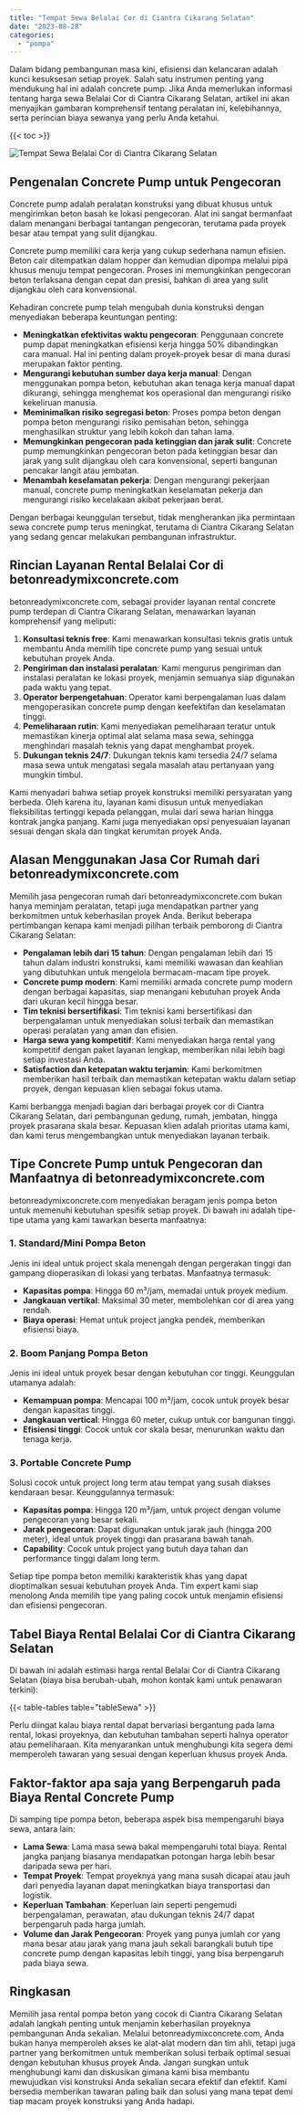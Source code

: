 ```yaml
---
title: "Tempat Sewa Belalai Cor di Ciantra Cikarang Selatan"
date: "2023-08-28"
categories: 
  - "pompa"
---
```


Dalam bidang pembangunan masa kini, efisiensi dan kelancaran adalah kunci kesuksesan setiap proyek. Salah satu instrumen penting yang mendukung hal ini adalah concrete pump. Jika Anda memerlukan informasi tentang harga sewa Belalai Cor di Ciantra Cikarang Selatan, artikel ini akan menyajikan gambaran komprehensif tentang peralatan ini, kelebihannya, serta perincian biaya sewanya yang perlu Anda ketahui.

{{< toc >}}

![Tempat Sewa Belalai Cor di Ciantra Cikarang Selatan](https://betoncor8.github.io/pump/concrete-pump%20(11).png)

## Pengenalan Concrete Pump untuk Pengecoran

Concrete pump adalah peralatan konstruksi yang dibuat khusus untuk mengirimkan beton basah ke lokasi pengecoran. Alat ini sangat bermanfaat dalam menangani berbagai tantangan pengecoran, terutama pada proyek besar atau tempat yang sulit dijangkau.

Concrete pump memiliki cara kerja yang cukup sederhana namun efisien. Beton cair ditempatkan dalam hopper dan kemudian dipompa melalui pipa khusus menuju tempat pengecoran. Proses ini memungkinkan pengecoran beton terlaksana dengan cepat dan presisi, bahkan di area yang sulit dijangkau oleh cara konvensional.

Kehadiran concrete pump telah mengubah dunia konstruksi dengan menyediakan beberapa keuntungan penting:

- **Meningkatkan efektivitas waktu pengecoran**: Penggunaan concrete pump dapat meningkatkan efisiensi kerja hingga 50% dibandingkan cara manual. Hal ini penting dalam proyek-proyek besar di mana durasi merupakan faktor penting.
- **Mengurangi kebutuhan sumber daya kerja manual**: Dengan menggunakan pompa beton, kebutuhan akan tenaga kerja manual dapat dikurangi, sehingga menghemat kos operasional dan mengurangi risiko kekeliruan manusia.
- **Meminimalkan risiko segregasi beton**: Proses pompa beton dengan pompa beton mengurangi risiko pemisahan beton, sehingga menghasilkan struktur yang lebih kokoh dan tahan lama.
- **Memungkinkan pengecoran pada ketinggian dan jarak sulit**: Concrete pump memungkinkan pengecoran beton pada ketinggian besar dan jarak yang sulit dijangkau oleh cara konvensional, seperti bangunan pencakar langit atau jembatan.
- **Menambah keselamatan pekerja**: Dengan mengurangi pekerjaan manual, concrete pump meningkatkan keselamatan pekerja dan mengurangi risiko kecelakaan akibat pekerjaan berat.

Dengan berbagai keunggulan tersebut, tidak mengherankan jika permintaan sewa concrete pump terus meningkat, terutama di Ciantra Cikarang Selatan yang sedang gencar melakukan pembangunan infrastruktur.

## Rincian Layanan Rental Belalai Cor di betonreadymixconcrete.com

betonreadymixconcrete.com, sebagai provider layanan rental concrete pump terdepan di Ciantra Cikarang Selatan, menawarkan layanan komprehensif yang meliputi:

1. **Konsultasi teknis free**: Kami menawarkan konsultasi teknis gratis untuk membantu Anda memilih tipe concrete pump yang sesuai untuk kebutuhan proyek Anda.
2. **Pengiriman dan instalasi peralatan**: Kami mengurus pengiriman dan instalasi peralatan ke lokasi proyek, menjamin semuanya siap digunakan pada waktu yang tepat.
3. **Operator berpengetahuan**: Operator kami berpengalaman luas dalam mengoperasikan concrete pump dengan keefektifan dan keselamatan tinggi.
4. **Pemeliharaan rutin**: Kami menyediakan pemeliharaan teratur untuk memastikan kinerja optimal alat selama masa sewa, sehingga menghindari masalah teknis yang dapat menghambat proyek.
5. **Dukungan teknis 24/7**: Dukungan teknis kami tersedia 24/7 selama masa sewa untuk mengatasi segala masalah atau pertanyaan yang mungkin timbul.

Kami menyadari bahwa setiap proyek konstruksi memiliki persyaratan yang berbeda. Oleh karena itu, layanan kami disusun untuk menyediakan fleksibilitas tertinggi kepada pelanggan, mulai dari sewa harian hingga kontrak jangka panjang. Kami juga menyediakan opsi penyesuaian layanan sesuai dengan skala dan tingkat kerumitan proyek Anda.

## Alasan Menggunakan Jasa Cor Rumah dari betonreadymixconcrete.com

Memilih jasa pengecoran rumah dari betonreadymixconcrete.com bukan hanya meminjam peralatan, tetapi juga mendapatkan partner yang berkomitmen untuk keberhasilan proyek Anda. Berikut beberapa pertimbangan kenapa kami menjadi pilihan terbaik pemborong di Ciantra Cikarang Selatan:

- **Pengalaman lebih dari 15 tahun**: Dengan pengalaman lebih dari 15 tahun dalam industri konstruksi, kami memiliki wawasan dan keahlian yang dibutuhkan untuk mengelola bermacam-macam tipe proyek.
- **Concrete pump modern**: Kami memiliki armada concrete pump modern dengan berbagai kapasitas, siap menangani kebutuhan proyek Anda dari ukuran kecil hingga besar.
- **Tim teknisi bersertifikasi**: Tim teknisi kami bersertifikasi dan berpengalaman untuk menyediakan solusi terbaik dan memastikan operasi peralatan yang aman dan efisien.
- **Harga sewa yang kompetitif**: Kami menyediakan harga rental yang kompetitif dengan paket layanan lengkap, memberikan nilai lebih bagi setiap investasi Anda.
- **Satisfaction dan ketepatan waktu terjamin**: Kami berkomitmen memberikan hasil terbaik dan memastikan ketepatan waktu dalam setiap proyek, dengan kepuasan klien sebagai fokus utama.

Kami berbangga menjadi bagian dari berbagai proyek cor di Ciantra Cikarang Selatan, dari pembangunan gedung, rumah, jembatan, hingga proyek prasarana skala besar. Kepuasan klien adalah prioritas utama kami, dan kami terus mengembangkan untuk menyediakan layanan terbaik.

## Tipe Concrete Pump untuk Pengecoran dan Manfaatnya di betonreadymixconcrete.com

betonreadymixconcrete.com menyediakan beragam jenis pompa beton untuk memenuhi kebutuhan spesifik setiap proyek. Di bawah ini adalah tipe-tipe utama yang kami tawarkan beserta manfaatnya:

### 1\. Standard/Mini Pompa Beton

Jenis ini ideal untuk project skala menengah dengan pergerakan tinggi dan gampang dioperasikan di lokasi yang terbatas. Manfaatnya termasuk:

- **Kapasitas pompa**: Hingga 60 m³/jam, memadai untuk proyek medium.
- **Jangkauan vertikal**: Maksimal 30 meter, membolehkan cor di area yang rendah.
- **Biaya operasi**: Hemat untuk project jangka pendek, memberikan efisiensi biaya.

### 2\. Boom Panjang Pompa Beton

Jenis ini ideal untuk proyek besar dengan kebutuhan cor tinggi. Keunggulan utamanya adalah:

- **Kemampuan pompa**: Mencapai 100 m³/jam, cocok untuk proyek besar dengan kapasitas tinggi.
- **Jangkauan vertical**: Hingga 60 meter, cukup untuk cor bangunan tinggi.
- **Efisiensi tinggi**: Cocok untuk cor skala besar, menurunkan waktu dan tenaga kerja.

### 3\. Portable Concrete Pump

Solusi cocok untuk project long term atau tempat yang susah diakses kendaraan besar. Keunggulannya termasuk:

- **Kapasitas pompa**: Hingga 120 m³/jam, untuk project dengan volume pengecoran yang besar sekali.
- **Jarak pengecoran**: Dapat digunakan untuk jarak jauh (hingga 200 meter), ideal untuk proyek tinggi dan prasarana bawah tanah.
- **Capability**: Cocok untuk project yang butuh daya tahan dan performance tinggi dalam long term.

Setiap tipe pompa beton memiliki karakteristik khas yang dapat dioptimalkan sesuai kebutuhan proyek Anda. Tim expert kami siap menolong Anda memilih tipe yang paling cocok untuk menjamin efisiensi dan efisiensi pengecoran.

## Tabel Biaya Rental Belalai Cor di Ciantra Cikarang Selatan

Di bawah ini adalah estimasi harga rental Belalai Cor di Ciantra Cikarang Selatan (biaya bisa berubah-ubah, mohon kontak kami untuk penawaran terkini):

{{< table-tables table="tableSewa" >}}

Perlu diingat kalau biaya rental dapat bervariasi bergantung pada lama rental, lokasi proyeknya, dan kebutuhan tambahan seperti halnya operator atau pemeliharaan. Kita menyarankan untuk menghubungi kita segera demi memperoleh tawaran yang sesuai dengan keperluan khusus proyek Anda.

## Faktor-faktor apa saja yang Berpengaruh pada Biaya Rental Concrete Pump

Di samping tipe pompa beton, beberapa aspek bisa mempengaruhi biaya sewa, antara lain:

- **Lama Sewa**: Lama masa sewa bakal mempengaruhi total biaya. Rental jangka panjang biasanya mendapatkan potongan harga lebih besar daripada sewa per hari.
- **Tempat Proyek**: Tempat proyeknya yang mana susah dicapai atau jauh dari penyedia layanan dapat meningkatkan biaya transportasi dan logistik.
- **Keperluan Tambahan**: Keperluan lain seperti pengemudi berpengalaman, perawatan, atau dukungan teknis 24/7 dapat berpengaruh pada harga jumlah.
- **Volume dan Jarak Pengecoran**: Proyek yang punya jumlah cor yang mana besar atau jarak yang mana jauh sekali barangkali butuh tipe concrete pump dengan kapasitas lebih tinggi, yang bisa berpengaruh pada biaya sewa.

## Ringkasan

Memilih jasa rental pompa beton yang cocok di Ciantra Cikarang Selatan adalah langkah penting untuk menjamin keberhasilan proyeknya pembangunan Anda sekalian. Melalui betonreadymixconcrete.com, Anda bukan hanya memperoleh akses ke alat-alat modern dan tim ahli, tetapi juga partner yang berkomitmen untuk memberikan solusi terbaik optimal sesuai dengan kebutuhan khusus proyek Anda. Jangan sungkan untuk menghubungi kami dan diskusikan gimana kami bisa membantu mewujudkan visi konstruksi Anda sekalian secara efektif dan efektif. Kami bersedia memberikan tawaran paling baik dan solusi yang mana tepat demi tiap macam proyek konstruksi yang Anda hadapi.
